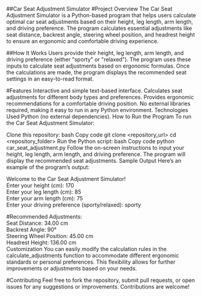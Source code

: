 ##Car Seat Adjustment Simulator
#Project Overview
The Car Seat Adjustment Simulator is a Python-based program that helps users calculate optimal car seat adjustments based on their height, leg length, arm length, and driving preference. The program calculates essential adjustments like seat distance, backrest angle, steering wheel position, and headrest height to ensure an ergonomic and comfortable driving experience.

##How It Works
Users provide their height, leg length, arm length, and driving preference (either "sporty" or "relaxed"). The program uses these inputs to calculate seat adjustments based on ergonomic formulas. Once the calculations are made, the program displays the recommended seat settings in an easy-to-read format.

#Features
Interactive and simple text-based interface.
Calculates seat adjustments for different body types and preferences.
Provides ergonomic recommendations for a comfortable driving position.
No external libraries required, making it easy to run in any Python environment.
Technologies Used
Python (no external dependencies).
How to Run the Program
To run the Car Seat Adjustment Simulator:

Clone this repository:
bash
Copy code
git clone <repository_url>
cd <repository_folder>
Run the Python script:
bash
Copy code
python car_seat_adjustment.py
Follow the on-screen instructions to input your height, leg length, arm length, and driving preference. The program will display the recommended seat adjustments.
Sample Output
Here’s an example of the program’s output:

Welcome to the Car Seat Adjustment Simulator!  
Enter your height (cm): 170  
Enter your leg length (cm): 85  
Enter your arm length (cm): 75  
Enter your driving preference (sporty/relaxed): sporty  

#Recommended Adjustments:  
Seat Distance: 34.00 cm  
Backrest Angle: 90°  
Steering Wheel Position: 45.00 cm  
Headrest Height: 136.00 cm  
Customization
You can easily modify the calculation rules in the calculate_adjustments function to accommodate different ergonomic standards or personal preferences. This flexibility allows for further improvements or adjustments based on your needs.

#Contributing
Feel free to fork the repository, submit pull requests, or open issues for any suggestions or improvements. Contributions are welcome!
